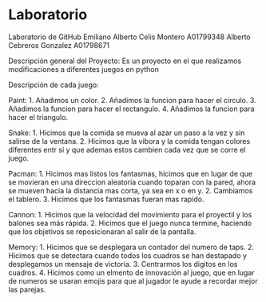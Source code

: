# Laboratorio
Laboratorio de GitHub
Emiliano Alberto Celis Montero A01799348
Alberto Cebreros Gonzalez A01798671

Descripción general del Proyecto: 
Es un proyecto en el que realizamos modificaciones a diferentes juegos en python

Descripción de cada juego:

Paint: 
    1. Añadimos un color.
    2. Añadimos la funcion para hacer el circulo.
    3. Añadimos la funcion para hacer el rectangulo.
    4. Añadimos la funcion para hacer el triangulo.

Snake:
    1. Hicimos que la comida se mueva al azar un paso a la vez y sin salirse de la ventana.
    2. Hicimos que la vibora y la comida tengan colores diferentes entr sí y que ademas estos cambien cada vez que se corre el juego.

Pacman:
    1. Hicimos mas listos los fantasmas, hicimos que en lugar de que se movieran en una direccion aleatoria cuando toparan con la pared, ahora se mueven hacia la distancia mas corta, ya sea en x o en y.
    2. Cambiamos el tablero.
    3. Hicimos que los fantasmas fueran mas rapido.

Cannon:
    1. Hicimos que la velocidad del movimiento para el proyectil y los balones sea más rápida.
    2. Hicimos que el juego nunca termine, haciendo que los objetivos se reposicionaran al salir de la pantalla.

Memory:
    1. Hicimos que se desplegara un contador del numero de taps.
    2. Hicimos que se detectara cuando todos los cuadros se han destapado y desplegamos un mensaje de victoria.
    3. Centrarmos los digitos en los cuadros.
    4. Hicimos como un elmento de innovación al juego, que en lugar de numeros se usaran emojis para que al jugador le ayude a recordar mejor las parejas.
